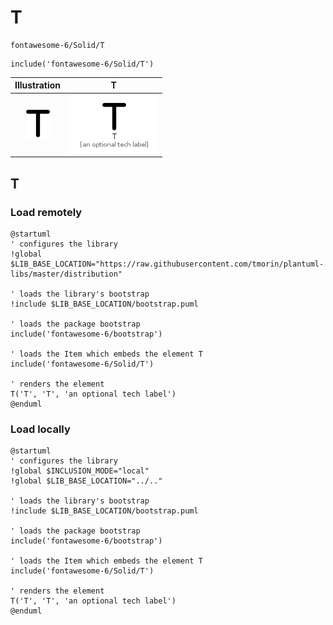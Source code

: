 # T


```text
fontawesome-6/Solid/T
```

```text
include('fontawesome-6/Solid/T')
```



| Illustration | T |
| :---: | :---: |
| ![illustration for Illustration](../../fontawesome-6/Solid/T.png) | ![illustration for T](../../fontawesome-6/Solid/T.Local.png) |




## T

### Load remotely
```plantuml
@startuml
' configures the library
!global $LIB_BASE_LOCATION="https://raw.githubusercontent.com/tmorin/plantuml-libs/master/distribution"

' loads the library's bootstrap
!include $LIB_BASE_LOCATION/bootstrap.puml

' loads the package bootstrap
include('fontawesome-6/bootstrap')

' loads the Item which embeds the element T
include('fontawesome-6/Solid/T')

' renders the element
T('T', 'T', 'an optional tech label')
@enduml
```

### Load locally
```plantuml
@startuml
' configures the library
!global $INCLUSION_MODE="local"
!global $LIB_BASE_LOCATION="../.."

' loads the library's bootstrap
!include $LIB_BASE_LOCATION/bootstrap.puml

' loads the package bootstrap
include('fontawesome-6/bootstrap')

' loads the Item which embeds the element T
include('fontawesome-6/Solid/T')

' renders the element
T('T', 'T', 'an optional tech label')
@enduml
```

